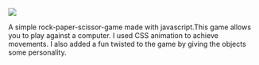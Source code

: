 ![](demo.gif)

 A simple rock-paper-scissor-game made with javascript.This game allows you to play against a computer. I used CSS animation to achieve movements. I also added a fun twisted to the game by giving the objects some personality.  
